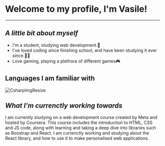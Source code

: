 # Welcome to my profile, I'm Vasile!
---
**_A little bit about myself_**
--
- I'm a student, studying web development.📖
- I've loved coding since finishing school, and have been studying it ever since.🧑‍💻
- Love gaming, playing a plethora of different games🎮

**Languages I am familiar with**
--
![CsharpImgResize](https://github.com/user-attachments/assets/762e4117-e095-4632-ac99-fb13bab6ab29)


**_What I'm currenctly working towards_**
--
I am currently studying on a web development course created by Meta and hosted by Coursera. This course includes the introduction to HTML, CSS and JS code, along with learning
and taking a deep dive into libraries such as Boostrap and React. I am currenctly working and studying about the React library, and how to use it to make personalised web applications.



<!---
VasileLuchain/VasileLuchain is a ✨ special ✨ repository because its `README.md` (this file) appears on your GitHub profile.
You can click the Preview link to take a look at your changes.
--->
